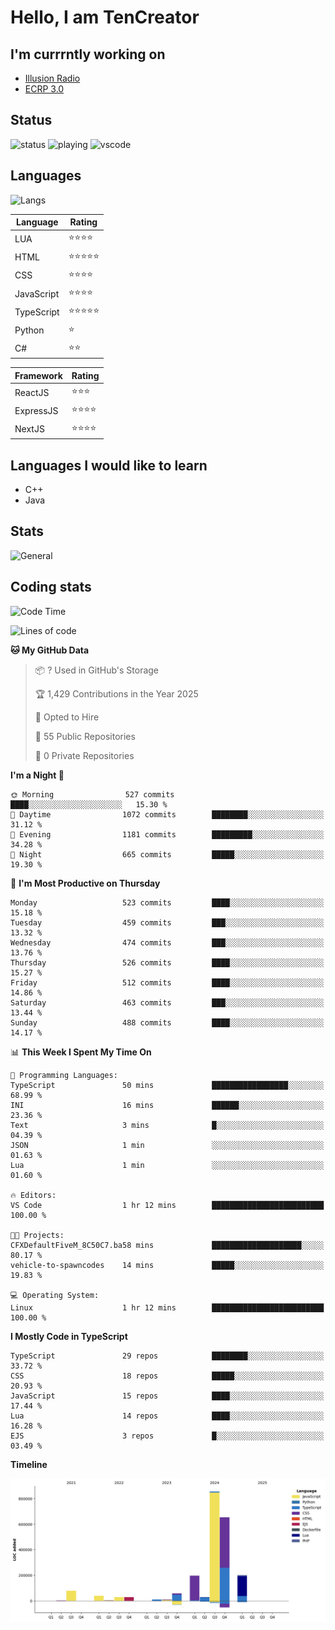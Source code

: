 # Hello, I am TenCreator

## I'm currrntly working on
- [Illusion Radio](https://illusionradio.co.uk/)
- [ECRP 3.0](http://github.com/Emerald-Coast-Roleplay/)

## Status
![status](https://api.statusbadges.me/badge/status/518334475038359555?simple=true&style=for-the-badge)
![playing](https://api.statusbadges.me/badge/playing/518334475038359555?style=for-the-badge)
![vscode](https://api.statusbadges.me/badge/vscode/518334475038359555?style=for-the-badge)

## Languages
![Langs](https://github-readme-stats.vercel.app/api/top-langs/?username=tencreator&layout=compact&theme=radical)


|Language|Rating|
|--------|------|
|LUA|⭐️⭐️⭐️⭐️|
|HTML|⭐️⭐️⭐️⭐️⭐️|
|CSS|⭐️⭐️⭐️⭐️|
|JavaScript|⭐️⭐️⭐️⭐️|
|TypeScript|⭐️⭐️⭐️⭐️⭐️|
|Python|⭐️|
|C#|⭐️⭐️ |

|Framework|Rating|
|--------|------|
|ReactJS|⭐️⭐️⭐|
|ExpressJS|⭐️⭐️⭐️⭐️|
|NextJS|⭐️⭐️⭐⭐️|

## Languages I would like to learn
- C++
- Java

## Stats
![General](https://github-readme-stats.vercel.app/api?username=tencreator&show_icons=true&theme=radical)

## Coding stats

<!--START_SECTION:waka-->
![Code Time](http://img.shields.io/badge/Code%20Time-499%20hrs%2053%20mins-blue)

![Lines of code](https://img.shields.io/badge/From%20Hello%20World%20I%27ve%20Written-2.2%20million%20lines%20of%20code-blue)

**🐱 My GitHub Data** 

> 📦 ? Used in GitHub's Storage 
 > 
> 🏆 1,429 Contributions in the Year 2025
 > 
> 💼 Opted to Hire
 > 
> 📜 55 Public Repositories 
 > 
> 🔑 0 Private Repositories 
 > 
**I'm a Night 🦉** 

```text
🌞 Morning                527 commits         ████░░░░░░░░░░░░░░░░░░░░░   15.30 % 
🌆 Daytime                1072 commits        ████████░░░░░░░░░░░░░░░░░   31.12 % 
🌃 Evening                1181 commits        █████████░░░░░░░░░░░░░░░░   34.28 % 
🌙 Night                  665 commits         █████░░░░░░░░░░░░░░░░░░░░   19.30 % 
```
📅 **I'm Most Productive on Thursday** 

```text
Monday                   523 commits         ████░░░░░░░░░░░░░░░░░░░░░   15.18 % 
Tuesday                  459 commits         ███░░░░░░░░░░░░░░░░░░░░░░   13.32 % 
Wednesday                474 commits         ███░░░░░░░░░░░░░░░░░░░░░░   13.76 % 
Thursday                 526 commits         ████░░░░░░░░░░░░░░░░░░░░░   15.27 % 
Friday                   512 commits         ████░░░░░░░░░░░░░░░░░░░░░   14.86 % 
Saturday                 463 commits         ███░░░░░░░░░░░░░░░░░░░░░░   13.44 % 
Sunday                   488 commits         ████░░░░░░░░░░░░░░░░░░░░░   14.17 % 
```


📊 **This Week I Spent My Time On** 

```text
💬 Programming Languages: 
TypeScript               50 mins             █████████████████░░░░░░░░   68.99 % 
INI                      16 mins             ██████░░░░░░░░░░░░░░░░░░░   23.36 % 
Text                     3 mins              █░░░░░░░░░░░░░░░░░░░░░░░░   04.39 % 
JSON                     1 min               ░░░░░░░░░░░░░░░░░░░░░░░░░   01.63 % 
Lua                      1 min               ░░░░░░░░░░░░░░░░░░░░░░░░░   01.60 % 

🔥 Editors: 
VS Code                  1 hr 12 mins        █████████████████████████   100.00 % 

🐱‍💻 Projects: 
CFXDefaultFiveM_8C50C7.ba58 mins             ████████████████████░░░░░   80.17 % 
vehicle-to-spawncodes    14 mins             █████░░░░░░░░░░░░░░░░░░░░   19.83 % 

💻 Operating System: 
Linux                    1 hr 12 mins        █████████████████████████   100.00 % 
```

**I Mostly Code in TypeScript** 

```text
TypeScript               29 repos            ████████░░░░░░░░░░░░░░░░░   33.72 % 
CSS                      18 repos            █████░░░░░░░░░░░░░░░░░░░░   20.93 % 
JavaScript               15 repos            ████░░░░░░░░░░░░░░░░░░░░░   17.44 % 
Lua                      14 repos            ████░░░░░░░░░░░░░░░░░░░░░   16.28 % 
EJS                      3 repos             █░░░░░░░░░░░░░░░░░░░░░░░░   03.49 % 
```



**Timeline**

![Lines of Code chart](https://raw.githubusercontent.com/tencreator/tencreator/main/assets/bar_graph.png)


<!--END_SECTION:waka-->
